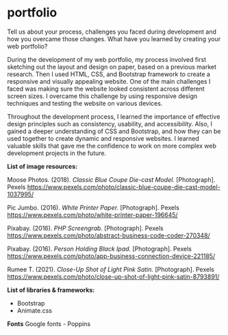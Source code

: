 # portfolio

Tell us about your process, challenges you faced during development and how you overcame those changes. What have you learned by creating your web portfolio?

During the development of my web portfolio, my process involved first sketching out the layout and design on paper, based on a previous market research. Then I used HTML, CSS, and Bootstrap framework to create a responsive and visually appealing website. One of the main challenges I faced was making sure the website looked consistent across different screen sizes. I overcame this challenge by using responsive design techniques and testing the website on various devices.

Throughout the development process, I learned the importance of effective design principles such as consistency, usability, and accessibility. Also, I gained a deeper understanding of CSS and Bootstrap, and how they can be used together to create dynamic and responsive websites. I learned valuable skills that gave me the confidence to work on more complex web development projects in the future.



**List of image resources:**

Moose Photos. (2018). *Classic Blue Coupe Die-cast Model.* [Photograph]. Pexels https://www.pexels.com/photo/classic-blue-coupe-die-cast-model-1037995/

Pic Jumbo. (2016). *White Printer Paper.* [Photograph]. Pexels https://www.pexels.com/photo/white-printer-paper-196645/

Pixabay. (2016). *PHP Screengrab.* [Photograph]. Pexels https://www.pexels.com/photo/abstract-business-code-coder-270348/

Pixabay. (2016). *Person Holding Black Ipad.* [Photograph]. Pexels https://www.pexels.com/photo/app-business-connection-device-221185/

Rumee T. (2021). *Close-Up Shot of Light Pink Satin.* [Photograph]. Pexels https://www.pexels.com/photo/close-up-shot-of-light-pink-satin-8793891/


**List of libraries & frameworks:**
- Bootstrap
- Animate.css


**Fonts**
Google fonts - Poppins